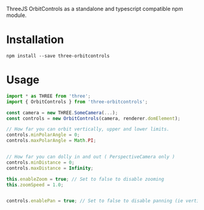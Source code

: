 ThreeJS OrbitControls as a standalone and typescript compatible npm module.

# Installation
```shell
npm install --save three-orbitcontrols
```

# Usage
```js
import * as THREE from 'three';
import { OrbitControls } from 'three-orbitcontrols';

const camera = new THREE.SomeCamera(...);
const controls = new OrbitControls(camera, renderer.domElement);

// How far you can orbit vertically, upper and lower limits.
controls.minPolarAngle = 0;
controls.maxPolarAngle = Math.PI;


// How far you can dolly in and out ( PerspectiveCamera only )
controls.minDistance = 0;
controls.maxDistance = Infinity;

this.enableZoom = true; // Set to false to disable zooming
this.zoomSpeed = 1.0;


controls.enablePan = true; // Set to false to disable panning (ie vertical and horizontal translations)
```
